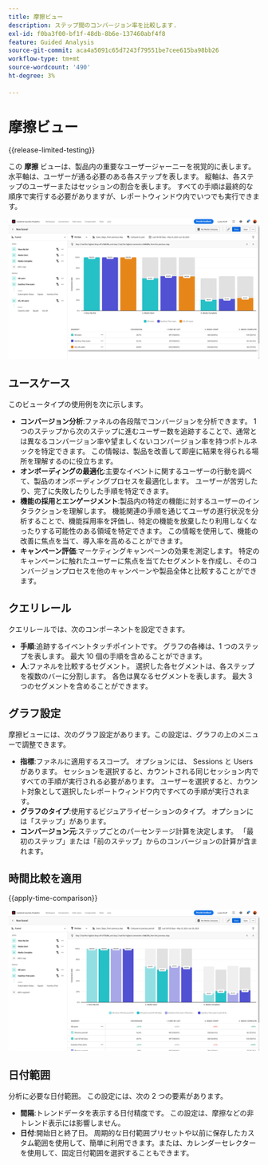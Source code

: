 ```yaml
---
title: 摩擦ビュー
description: ステップ間のコンバージョン率を比較します.
exl-id: f0ba3f00-bf1f-48db-8b6e-137460abf4f8
feature: Guided Analysis
source-git-commit: aca4a5091c65d7243f79551be7cee615ba98bb26
workflow-type: tm+mt
source-wordcount: '490'
ht-degree: 3%

---
```


# 摩擦ビュー

{{release-limited-testing}}

この **摩擦** ビューは、製品内の重要なユーザージャーニーを視覚的に表します。 水平軸は、ユーザーが通る必要のある各ステップを表します。 縦軸は、各ステップのユーザーまたはセッションの割合を表します。 すべての手順は最終的な順序で実行する必要がありますが、レポートウィンドウ内でいつでも実行できます。

![摩擦](../assets/friction.png)

## ユースケース

このビュータイプの使用例を次に示します。

* **コンバージョン分析**:ファネルの各段階でコンバージョンを分析できます。 1 つのステップから次のステップに進むユーザー数を追跡することで、通常とは異なるコンバージョン率や望ましくないコンバージョン率を持つボトルネックを特定できます。 この情報は、製品を改善して即座に結果を得られる場所を理解するのに役立ちます。
* **オンボーディングの最適化**:主要なイベントに関するユーザーの行動を調べて、製品のオンボーディングプロセスを最適化します。 ユーザーが苦労したり、完了に失敗したりした手順を特定できます。
* **機能の採用とエンゲージメント**:製品内の特定の機能に対するユーザーのインタラクションを理解します。 機能関連の手順を通じてユーザの進行状況を分析することで、機能採用率を評価し、特定の機能を放棄したり利用しなくなったりする可能性のある領域を特定できます。 この情報を使用して、機能の改善に焦点を当て、導入率を高めることができます。
* **キャンペーン評価**:マーケティングキャンペーンの効果を測定します。 特定のキャンペーンに触れたユーザーに焦点を当てたセグメントを作成し、そのコンバージョンプロセスを他のキャンペーンや製品全体と比較することができます。

## クエリレール

クエリレールでは、次のコンポーネントを設定できます。

* **手順**:追跡するイベントタッチポイントです。 グラフの各棒は、1 つのステップを表します。 最大 10 個の手順を含めることができます。
* **人**:ファネルを比較するセグメント。 選択した各セグメントは、各ステップを複数のバーに分割します。 各色は異なるセグメントを表します。 最大 3 つのセグメントを含めることができます。

## グラフ設定

摩擦ビューには、次のグラフ設定があります。この設定は、グラフの上のメニューで調整できます。

* **指標**:ファネルに適用するスコープ。 オプションには、 Sessions と Users があります。 セッションを選択すると、カウントされる同じセッション内ですべての手順が実行される必要があります。 ユーザーを選択すると、カウント対象として選択したレポートウィンドウ内ですべての手順が実行されます。
* **グラフのタイプ**:使用するビジュアライゼーションのタイプ。 オプションには「ステップ」があります。
* **コンバージョン元**:ステップごとのパーセンテージ計算を決定します。 「最初のステップ」または「前のステップ」からのコンバージョンの計算が含まれます。

## 時間比較を適用

{{apply-time-comparison}}

![摩擦時間の比較](../assets/friction-compare.png)

## 日付範囲

分析に必要な日付範囲。 この設定には、次の 2 つの要素があります。

* **間隔**:トレンドデータを表示する日付精度です。 この設定は、摩擦などの非トレンド表示には影響しません。
* **日付**:開始日と終了日。 周期的な日付範囲プリセットや以前に保存したカスタム範囲を使用して、簡単に利用できます。または、カレンダーセレクターを使用して、固定日付範囲を選択することもできます。
